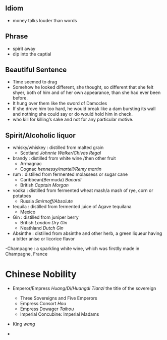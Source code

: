 ## Idiom
- money talks louder than words

## Phrase
- spirit away
- dip into the captial

## Beautiful Sentence
- Time seemed to drag
- Somehow he looked different, she thought, so different that she felt shyer, both of him and of her own appearance, than she had ever been before.
- It hung over them like the sword of Damocles
- If she drove him too hard, he would break like a dam bursting its wall and nothing she could say or do would hold him in check.
- who kill for killing’s sake and not for any particular motive.

## Spirit/Alcoholic liquor
- whisky/whiskey : distilled from malted grain
  - Scotland *Johnnie Walker/Chivas Regal*
- brandy : distilled from white wine /then other fruit
  - Armagnac
  - Cognac *hennessy/martell/Remy martin*
- rum : distilled from fermented molassess or sugar cane
  - Caribbean(Bermuda) *Bacardi*
  - British *Captain Morgan*
- vodka : distilled from fermented wheat mash/a mash of rye, corn or potatoes
  - Russia *Smirnoff/Absolute* 
- tequila : distilled from fermented juice of Agave tequilana
  - Mexico
- Gin : distilled from juniper berry
  - British *London Dry Gin*
  - Neathland *Dutch Gin*
- Absinthe : distilled from absinthe and other herb, a green liqueur having a bitter anise or licorice flavor

-Champagne : a sparkling white wine, which was firstlly made in Champagne, France

# Chinese Nobility 
- Emperor/Empress *Huang/Di/Huangdi Tianzi*  the title of the sovereign
  - Three Sovereigns and Five Emperors
  - Empress Consort *Hou*
   - Empress Dowager *Taihou*
  - Imperial Concubine: Imperial Madams
- King *wang*
 
- 
